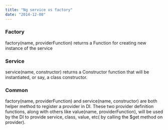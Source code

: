 ```yaml
---
title: "Ng service vs factory"
date: "2014-12-08"
---
```


### Factory

factory(name, providerFunction) returns a Function for creating new instance of the service

### Service

service(name, constructor) returns a Constructor function that will be instantiated, or say, a class constructor.

### Common

factory(name, providerFunction) and service(name, constructor) are both helper method to register a provider in DI. These two provider definition functions, along with others like value(name, providerFunction), will be used by the DI to provide service, class, value, etc( by calling the $get method on provider).
